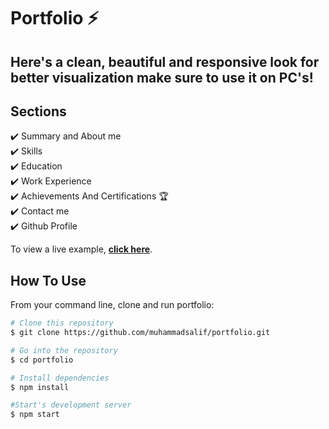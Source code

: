 # Portfolio ⚡️ 

## Here's a clean, beautiful and responsive look for better visualization make sure to use it on PC's!

## Sections
✔️ Summary and About me\
✔️ Skills\
✔️ Education\
✔️ Work Experience\
✔️ Achievements And Certifications 🏆\
✔️ Contact me\
✔️ Github Profile

To view a live example, **[click here](https://muhammadsalif.github.io/portfolio/)**.

## How To Use 

From your command line, clone and run portfolio:

```bash
# Clone this repository
$ git clone https://github.com/muhammadsalif/portfolio.git

# Go into the repository
$ cd portfolio

# Install dependencies
$ npm install

#Start's development server
$ npm start
```